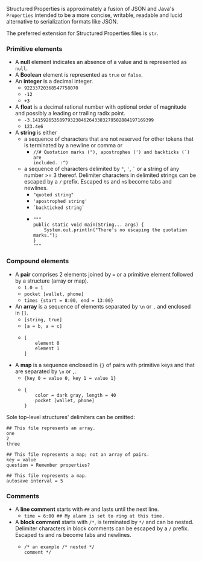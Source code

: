Structured Properties is approximately a fusion of JSON and Java's `Properties`
intended to be a more concise, writable, readable and lucid alternative to serialization formats like JSON.

The preferred extension for Structured Properties files is `str`.

### Primitive elements

- A **null** element indicates an absence of a value and is represented as `null`.
- A **Boolean** element is represented as `true` or `false`.
- An **integer** is a decimal integer.
  - `92233720368547758070`
  - `-12`
  - `+3`
- A **float** is a decimal rational number with optional order of magnitude
and possibly a leading or trailing radix point.
  - `-3.141592653589793238462643383279502884197169399`
  - `123.4e6`
- A **string** is either
  - a sequence of characters that are not reserved for other tokens that is terminated by a newline or comma or
    - <code>//# Quotation marks ("), apostrophes (') and backticks (`) are included. :^)</code>
  - a sequence of characters delimited by `"`, `'`, <code>\`</code> or a string of any number >= 3 thereof.
  Delimiter characters in delimited strings can be escaped by a `/` prefix. Escaped `t`s and `n`s become tabs and newlines.
    - `"quoted string"`
    - `'apostrophed string'`
    - <code>\`backticked string\`</code>
    - ```
      """
      public static void main(String... args) {
          System.out.println("There's no escaping the quotation marks.");
      }
      """
      ```

### Compound elements

- A **pair** comprises 2 elements joined by `=` or a primitive element followed by a structure (array or map).
  - `1.0 = 1`
  - `pocket [wallet, phone]`
  - `times {start = 8:00, end = 13:00}`
- An **array** is a sequence of elements separated by `\n` or `,` and enclosed in `[]`.
  - `[string, true]`
  - `[a = b, a = c]`
  - ```
    [
        element 0
        element 1
    ]
    ```
- A **map** is a sequence enclosed in `{}` of pairs with primitive keys and that are separated by `\n` or `,`.
  - `{key 0 = value 0, key 1 = value 1}`
  - ```
    {
        color = dark gray, length = 40
        pocket [wallet, phone]
    }
    ```

Sole top-level structures' delimiters can be omitted:

```
## This file represents an array.
one
2
three
```

```
## This file represents a map; not an array of pairs.
key = value
question = Remember properties?
```

```
## This file represents a map.
autosave interval = 5
```

### Comments

- A **line comment** starts with `##` and lasts until the next line.
  - `time = 6:00 ## My alarm is set to ring at this time.`
- A **block comment** starts with `/*`, is terminated by `*/` and can be nested.
  Delimiter characters in block comments can be escaped by a `/` prefix. Escaped `t`s and `n`s become tabs and newlines.
  - ```
    /* an example /* nested */
    comment */
    ```
